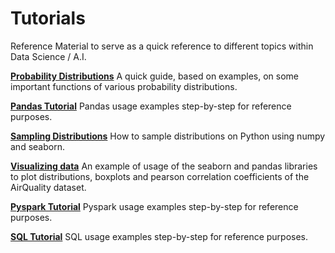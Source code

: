 # Tutorials
Reference Material to serve as a quick reference to different topics within Data Science / A.I.

**[Probability Distributions](https://github.com/elisiojsj/Reference-Materials/blob/master/Probability_distributions.ipynb)**
A quick guide, based on examples, on some important functions of various probability distributions.

**[Pandas Tutorial](https://github.com/elisiojsj/Reference-Materials/blob/master/Pandas-dataframe-tutorial.ipynb)**
Pandas usage examples step-by-step for reference purposes.

**[Sampling Distributions](https://github.com/elisiojsj/Reference-Materials/blob/master/Sampling_distributions.ipynb)**
How to sample distributions on Python using numpy and seaborn.

**[Visualizing data](https://github.com/elisiojsj/Reference-Materials/blob/master/Visualizing_data-Seaborn-Pandas.ipynb)** 
An example of usage of the seaborn and pandas libraries to plot distributions, boxplots and pearson correlation coefficients of the AirQuality dataset.

**[Pyspark Tutorial](https://github.com/elisiojsj/Reference-Materials/blob/master/Pyspark-dataframe-tutorial.ipynb)**
Pyspark usage examples step-by-step for reference purposes.

**[SQL Tutorial](https://github.com/elisiojsj/Reference-Materials/blob/master/SQL-tutorial.ipynb)**
SQL usage examples step-by-step for reference purposes.

